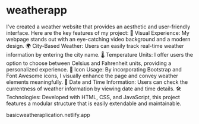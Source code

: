 # weatherapp
I've created a weather website that provides an aesthetic and user-friendly interface. Here are the key features of my project: 🎥 Visual Experience: My webpage stands out with an eye-catching video background and a modern design. 🌍 City-Based Weather: Users can easily track real-time weather information by entering the city name. 🌡️ Temperature Units: I offer users the option to choose between Celsius and Fahrenheit units, providing a personalized experience. 🎨 Icon Usage: By incorporating Bootstrap and Font Awesome icons, I visually enhance the page and convey weather elements meaningfully. 📅 Date and Time Information: Users can check the currentness of weather information by viewing date and time details. 🛠️ Technologies: Developed with HTML, CSS, and JavaScript, this project features a modular structure that is easily extendable and maintainable.



basicweatheraplication.netlify.app
